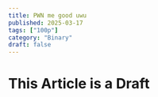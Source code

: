 ```yaml
---
title: PWN me good uwu
published: 2025-03-17
tags: ["100p"]
category: "Binary"
draft: false
---
```


# This Article is a Draft